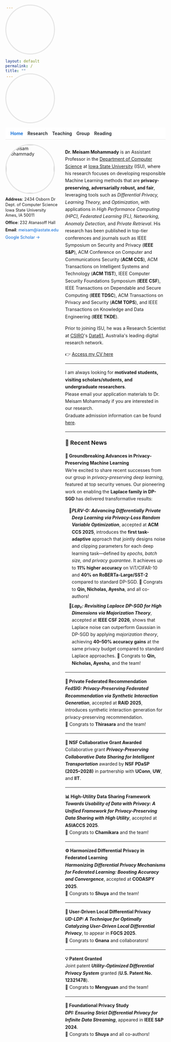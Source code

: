 ```yaml
---
layout: default
permalink: /
title: ""
---
```


<style>
nav:not(.topnav){ display: none !important; }  /* hide any extra theme nav */
.page-header{display:none!important}.page-header .project-name,.page-header .project-tagline,.page-header .btn{display:none!important}
footer.site-footer { display: none !important; }
.main-content{max-width:860px;margin:0 auto;padding:0 1rem!important;line-height:1.65}
.main-content,.main-content *{overflow-wrap:anywhere}
.topnav{position:sticky;top:0;z-index:20;display:flex;gap:14px;align-items:center;padding:.6rem 1rem;background:#fff;border-bottom:1px solid #e5e5e5}
.topnav a{text-decoration:none;font-weight:600;color:#1f2328}
.topnav a:hover{text-decoration:underline}
.topnav .active{color:#0366d6}
.intro{display:flex;gap:18px;align-items:flex-start;margin:14px 0 10px}
.intro-left{flex:0 0 170px}
.pp{width:150px;height:150px;border-radius:50%;object-fit:cover;border:3px solid #e5e5e5;display:block}
.contact{margin-top:.6rem;font-size:.8rem;line-height:1.3}  /* smaller font */
.contact a{color:#0366d6;text-decoration:none}
.contact a:hover{text-decoration:underline}
.intro-right{flex:1 1 auto}
.small-text{font-size:14px;line-height:1.6;margin-top:0}
.small-text h2{font-size:18px;margin-top:1.1em}
.small-text hr{margin:1.2em 0}
.sublist{list-style:none;padding-left:0;margin:.35rem 0 0}
.sublist li{position:relative;padding-left:1.3rem;margin:.45rem 0}
.sublist li::before{content:"🔹";position:absolute;left:0;top:.15rem}
@media (max-width:720px){
  .intro{flex-direction:column;gap:12px}
  .intro-left{flex:unset}
  .pp{width:140px;height:140px}
  .small-text{font-size:15px;line-height:1.7}
}
</style>


<nav class="topnav">
  <a class="active" href="/">Home</a>
  <a href="/research/">Research</a>
  <a href="/teaching/">Teaching</a>
  <a href="/group/">Group</a>
  <a href="/blog/">Reading</a>
</nav>

<!-- Intro row -->
<div class="intro">
  <div class="intro-left">
    <img class="pp" src="{{ '/meisam.png?v=1' | relative_url }}" alt="Meisam Mohammady">
    <div class="contact">
      <div><strong>Address</strong>: 2434 Osborn Dr<br>Dept. of Computer Science<br>Iowa State University<br>Ames, IA 50011</div>
      <div style="margin-top:.4rem;"><strong>Office</strong>: 232 Atanasoff Hall</div>
      <div style="margin-top:.4rem;"><strong>Email</strong>: <a href="mailto:meisam@iastate.edu">meisam@iastate.edu</a></div>
      <div style="margin-top:.4rem;"><a href="https://scholar.google.ca/citations?user=UL-3sUgAAAAJ&hl=en" target="_blank" rel="noopener">Google Scholar →</a></div>
    </div>
  </div>

  <div class="intro-right small-text" markdown="1">

**Dr. Meisam Mohammady** is an Assistant Professor in the [Department of Computer Science](https://www.cs.iastate.edu) at [Iowa State University](https://www.iastate.edu) (ISU), where his research focuses on developing responsible Machine Learning methods that are **privacy-preserving, adversarially robust, and fair**, leveraging tools such as *Differential Privacy, Learning Theory,* and *Optimization*, with applications in *High Performance Computing (HPC), Federated Learning (FL), Networking, Anomaly Detection,* and *Private Retrieval*. His research has been published in top-tier conferences and journals such as IEEE Symposium on Security and Privacy (**IEEE S&P**), ACM Conference on Computer and Communications Security (**ACM CCS**), ACM Transactions on Intelligent Systems and Technology (**ACM TIST**), IEEE Computer Security Foundations Symposium (**IEEE CSF**), IEEE Transactions on Dependable and Secure Computing (**IEEE TDSC**), ACM Transactions on Privacy and Security (**ACM TOPS**), and IEEE Transactions on Knowledge and Data Engineering (**IEEE TKDE**).

Prior to joining ISU, he was a Research Scientist at [CSIRO](https://www.csiro.au/en/)'s [Data61](https://data61.csiro.au/), Australia's leading digital research network.

👉 [Access my CV here](_pages/CV.pdf)

---
I am always looking for **motivated students, visiting scholars/students, and undergraduate researchers**.  
Please email your application materials to Dr. Meisam Mohammady if you are interested in our research.  
Graduate admission information can be found [here](https://www.cs.iastate.edu/computer-science-graduate-admissions).

---

## 🧭 Recent News

**🧪 Groundbreaking Advances in Privacy-Preserving Machine Learning**  
We’re excited to share recent successes from our group in *privacy-preserving deep learning*, featured at top security venues. Our pioneering work on enabling the **Laplace family in DP-SGD** has delivered transformative results:

<ul style="list-style-type:'🔹'; margin-left:1.5em; padding-left:0; margin-top:0.35em;">
  <li style="margin-bottom:0.5em;">
    <em><strong>PLRV-O: Advancing Differentially Private Deep Learning via Privacy-Loss Random Variable Optimization</strong></em>, accepted at <strong>ACM CCS 2025</strong>, introduces the <strong>first task-adaptive</strong> approach that jointly designs noise and clipping parameters for each deep learning task—defined by <em>epochs, batch size, and privacy guarantee</em>. It achieves up to <strong>11% higher accuracy</strong> on ViT/CIFAR-10 and <strong>40% on RoBERTa-Large/SST-2</strong> compared to standard DP-SGD.  
    🏅 Congrats to <strong>Qin, Nicholas, Ayesha</strong>, and all co-authors!
  </li>
  <li>
    <em><strong>Lap₂: Revisiting Laplace DP-SGD for High Dimensions via Majorization Theory</strong></em>, accepted at <strong>IEEE CSF 2026</strong>, shows that Laplace noise can outperform Gaussian in DP-SGD by applying <em>majorization theory</em>, achieving <strong>40–50% accuracy gains</strong> at the same privacy budget compared to standard Laplace approaches.  
    🏅 Congrats to <strong>Qin, Nicholas, Ayesha</strong>, and the team!
  </li>
</ul>

---

**🧩 Private Federated Recommendation**  
<em><strong>FedSIG: Privacy-Preserving Federated Recommendation via Synthetic Interaction Generation</strong></em>, accepted at <strong>RAID 2025</strong>, introduces synthetic interaction generation for privacy-preserving recommendation.  
🏅 Congrats to <strong>Thirasara</strong> and the team!

---

**🚗 NSF Collaborative Grant Awarded**  
Collaborative grant <em><strong>Privacy-Preserving Collaborative Data Sharing for Intelligent Transportation</strong></em> awarded by <strong>NSF PDaSP (2025–2028)</strong> in partnership with <strong>UConn</strong>, <strong>UW</strong>, and <strong>IIT</strong>.

---

**📊 High-Utility Data Sharing Framework**  
<em><strong>Towards Usability of Data with Privacy: A Unified Framework for Privacy-Preserving Data Sharing with High Utility</strong></em>, accepted at <strong>ASIACCS 2025</strong>.  
🏅 Congrats to <strong>Chamikara</strong> and the team!

---

**⚙️ Harmonized Differential Privacy in Federated Learning**  
<em><strong>Harmonizing Differential Privacy Mechanisms for Federated Learning: Boosting Accuracy and Convergence</strong></em>, accepted at <strong>CODASPY 2025</strong>.  
🏅 Congrats to <strong>Shuya</strong> and the team!

---

**🔐 User-Driven Local Differential Privacy**  
<em><strong>UD-LDP: A Technique for Optimally Catalyzing User-Driven Local Differential Privacy</strong></em>, to appear in <strong>FGCS 2025</strong>.  
🏅 Congrats to <strong>Gnana</strong> and collaborators!

---

**💡 Patent Granted**  
Joint patent <em><strong>Utility-Optimized Differential Privacy System</strong></em> granted (<strong>U.S. Patent No. 12321478</strong>).  
🏅 Congrats to <strong>Mengyuan</strong> and the team!

---

**📘 Foundational Privacy Study**  
<em><strong>DPI: Ensuring Strict Differential Privacy for Infinite Data Streaming</strong></em>, appeared in <strong>IEEE S&P 2024</strong>.  
🏅 Congrats to <strong>Shuya</strong> and all co-authors!
